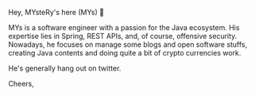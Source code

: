 Hey, MYsteRy's here (MYs) 👋

MYs is a software engineer with a passion for the Java ecosystem. His expertise lies in Spring, REST APIs, and, of course, offensive security. Nowadays, he focuses on manage some blogs and open software stuffs, creating Java contents and doing quite a bit of crypto currencies work.

He's generally hang out on twitter.

Cheers,

